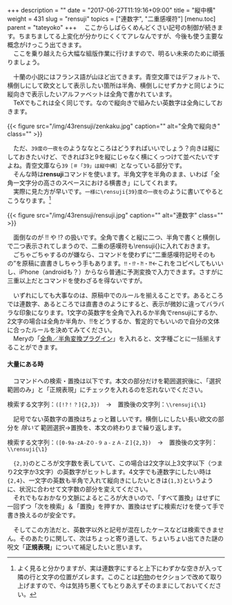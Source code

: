 +++
description = ""
date = "2017-06-27T11:19:16+09:00"
title = "縦中横"
weight = 431
slug = "rensuji"
topics = ["連数字", "二重感嘆符"]
[menu.toc]
    parent = "tateyoko"
+++
&#x3000;ここからしばらくめんどくさい記号の制御が続きます。ちまちましてる上変化が分かりにくくてアレなんですが、今後も使う主要な概念がけっこう出てきます。  
　ここを乗り越えたら大幅な組版作業に行けますので、明るい未来のために頑張りましょう。

　十蘭の小説にはフランス語が山ほど出てきます。青空文庫ではデフォルトで、横倒しにして欧文として表示したい箇所は半角、横倒しにせずカナと同じように縦向きで表示したいアルファベットは全角で書かれています。  
　TeXでもこれは全く同じです。なので縦向きで組みたい英数字は全角にしておきます。

{{< figure src="/img/43rensuji/zenkaku.jpg" caption="" alt="全角で縦向き" class="" >}}

　ただ、`39度の一夜を`のようななところはどうすればいいでしょう？向きは縦にしておきたいけど、できれば3と9を縦にじゃなく横にくっつけて並べたいですよね。青空文庫なら`39［＃「39」は縦中横］`となっている部分です。  
　そんな時は**rensuji**コマンドを使います。半角文字を半角のまま、いわば「全角一文字分の高さのスペースにおける横書き」にしてくれます。  
　実際に見た方が早いです。<code class="language-latex">一様に\rensuji{39}度の一夜を</code>のように書いてやるとこうなります。[^1]

{{< figure src="/img/43rensuji/rensuji.jpg" caption="" alt="連数字" class="" >}}

　面倒なのが !! や !? の扱いです。全角で書くと縦に二つ、半角で書くと横倒しで二つ表示されてしまうので、二重の感嘆符も\rensuji{}に入れておきます。  
　ごちゃごちゃするのが嫌なら、コマンドを使わずに“二重感嘆符記号そのもの”を原稿に直書きしちゃう手もあります。`‼・⁉・⁈・⁇`←これをコピペしてもいいし、iPhone（androidも？）からなら普通に予測変換で入力できます。さすがに三重以上だとコマンドを使わざるを得ないですが。

　いずれにしても大事なのは、原稿中でのルールを揃えることです。あるところでは連数字、あるところでは直書きのようにすると、表示が微妙に違ってバラバラな印象になります。1文字の英数字を全角で入れるか半角でrensujiにするか、2文字の場合は全角か半角か、!!をどうするか、暫定的でもいいので自分の文体に合ったルールを決めてみてください。  
　Meryの「[全角／半角変換プラグイン](http://www.haijin-boys.com/wiki/%E3%83%97%E3%83%A9%E3%82%B0%E3%82%A4%E3%83%B3)」を入れると、文字種ごとに一括揃えすることができます。

#### 大量にある時
　コマンドへの検索・置換は以下です。本文の部分だけを範囲選択後に、「選択範囲のみ」と「正規表現」にチェックを入れるのを忘れないでください。

検索する文字列：`([!?！？]{2,3})`　→　置換後の文字列：`\\rensuji{\1}`

　記号でない英数字の置換はちょっと難しいです。横倒しにしたい長い欧文の部分を _除いて_ 範囲選択→置換を、本文の終わりまで繰り返します。

検索する文字列：`([0-9a-zA-Z０-９ａ-ｚＡ-Ｚ]{2,3})`　→　置換後の文字列：`\\rensuji{\1}`

　`{2,3}`のところが文字数を表していて、この場合は2文字以上3文字以下（つまり2文字か3文字）の英数字がヒットします。4文字でも連数字にしたい時は`{2,4}`、一文字の英数も半角で入れて縦向きにしたいときは`{1,3}`というように、状況に合わせて文字数の部分を変えてください。  
　それでもなおかなり文脈によるところが大きいので、「すべて置換」はせずに一回ずつ「次を検索」＆「置換」を押すか、置換はせずに検索だけを使って手で書き換えるのが安全です。

　そしてこの方法だと、英数字以外と記号が混在したケースなどは検索できません。そのあたりに関して、次はちょっと寄り道して、ちょいちょい出てきた謎の呪文「**正規表現**」について補足したいと思います。

[^1]:よく見ると分かりますが、実は連数字にすると上下にわずかな空きが入って隣の行と文字の位置がズレます。このことは[約物](/tutorial/exclamation)のセクションで改めて取り上げますので、今は気持ち悪くてもとりあえずそのままにしておいてください。